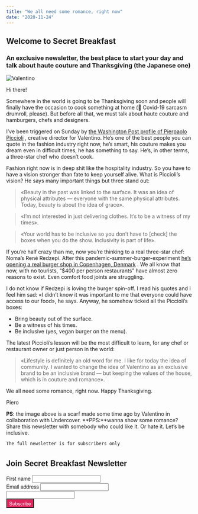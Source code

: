 ```yaml
---
title: "We all need some romance, right now"
date: "2020-11-24"
---
```


## Welcome to Secret Breakfast

### An exclusive newsletter, the best place to start your day and talk about haute couture and Thanksgiving (the Japanese one)

![Valentino](https://gallery.eomail5.com/2f942933-0bf5-11eb-a3d0-06b4694bee2a%2F1606076545221-val.jpg)

Hi there!

Somewhere in the world is going to be Thanksgiving soon and people will finally have the occasion to cook something at home (🥁 Covid-19 sarcasm drumroll, please). But before all that, we must talk about haute couture and hamburgers, chefs and designers.

I’ve been triggered on Sunday by  [the Washington Post profile of Pierpaolo Piccioli](https://www.washingtonpost.com/magazine/2020/11/16/valentino-pierpaolo-piccioli-high-fashion/?arc404=true) , creative director for Valentino. He’s one of the best people you can quote in the fashion industry right now, he’s smart, his couture makes you dream even in difficult times, he has something to say. He’s, in other terms, a three-star chef who doesn’t cook.

Fashion right now is in deep shit like the hospitality industry. So you have to have a vision stronger than fate to keep yourself alive. What is Piccioli’s vision? He says many important things but three stand out:

>«Beauty in the past was linked to the surface. It was an idea of physical attributes — everyone with the same physical attributes. Today, beauty is about the idea of grace».

> «I’m not interested in just delivering clothes. It’s to be a witness of my times».

>«Your world has to be inclusive so you don’t have to [check] the boxes when you do the show. Inclusivity is part of life».

If you’re half crazy than me, now you’re thinking to a real three-star chef: Noma’s René Redzepi. After this pandemic-summer-burger-experiment  [he’s opening a real burger shop in Copenhagen, Denmark](https://www.theguardian.com/food/2020/nov/22/hold-the-18-course-dinners-noma-chef-opens-up-a-burger-joint) . We all know that now, with no tourists, “$400 per person restaurants” have almost zero reasons to exist. Even comfort food joints are struggling. 

I do not know if Redzepi is loving the burger spin-off. I read his quotes and I feel him sad: «I didn’t know it was important to me that everyone could have access to our food», he says. Anyway, he somehow ticked all the Piccioli’s boxes: 

* Bring beauty out of the surface.
* Be a witness of his times. 
* Be inclusive (yes, vegan burger on the menu).

The latest Piccioli’s lesson will be the most difficult to learn, for any chef or restaurant owner or just person in the world:

> «Lifestyle is definitely an old word for me. I like for today the idea of community. I wanted to change the idea of Valentino as an exclusive brand to be an inclusive brand — but keeping the values of the house, which is in couture and romance».  

We all need some romance, right now. Happy Thanksgiving.

Piero

**PS**: the image above is a scarf made some time ago by Valentino in collaboration with Undercover.
**PPS:**wanna show some romance? Share this newsletter with somebody who could like it. Or hate it. Let’s be inclusive.

`The full newsletter is for subscribers only`

<link rel="stylesheet"
      href="https://emailoctopus.com/bundles/emailoctopuslist/css/1.6/form.css"
>
<div class="emailoctopus-form-wrapper emailoctopus-form-default emailoctopus-form-wrapper-large"
     style="font-family: &quot;Helvetica Neue&quot;, Helvetica, Arial, Verdana, sans-serif; color: rgb(26, 26, 26);"
>
  <h2 class="emailoctopus-heading">
    Join Secret Breakfast Newsletter
  </h2>
  <p class="emailoctopus-success-message">
  </p>
  <p class="emailoctopus-error-message">
  </p>
  <form action="https://emailoctopus.com/lists/bd6fe959-21bb-11eb-a3d0-06b4694bee2a/members/embedded/1.3s/add"
        method="post"
        data-message-success="You (almost) made it! 👉 Please, check your email for confirmation and click the link inside, probably into the SPAM folder, if you're using Gmail. You really need to do that, thank you!"
        data-message-missing-email-address="Your email address is required."
        data-message-invalid-email-address="Your email address looks incorrect, please try again."
        data-message-bot-submission-error="This doesn't look like a human submission."
        data-message-consent-required="Please check the checkbox to indicate your consent."
        data-message-invalid-parameters-error="This form has missing or invalid fields."
        data-message-unknown-error="Sorry, an unknown error has occurred. Please try again later."
        class="emailoctopus-form"
        data-sitekey="6LdYsmsUAAAAAPXVTt-ovRsPIJ_IVhvYBBhGvRV6"
  >
    <div class="emailoctopus-form-row">
      <label for="field_1">
        First name
      </label>
      <input id="field_1"
             name="field_1"
             type="text"
             placeholder
      >
    </div>
    <div class="emailoctopus-form-row">
      <label for="field_0">
        Email address
      </label>
      <input id="field_0"
             name="field_0"
             type="email"
             placeholder
             required="required"
      >
    </div>
    <div aria-hidden="true"
         class="emailoctopus-form-row-hp"
    >
      <input type="text"
             name="hpc4b27b6e-eb38-11e9-be00-06b4694bee2a"
             tabindex="-1"
             autocomplete="nope"
      >
    </div>
    <div class="emailoctopus-form-row-subscribe">
      <input type="hidden"
             name="successRedirectUrl"
      >
      <button type="submit"
              style="background-color: rgb(223, 36, 91); color: rgb(255, 255, 255); font-family: &quot;Helvetica Neue&quot;, Helvetica, Arial, Verdana, sans-serif;"
      >
        Subscribe
      </button>
    </div>
  </form>
</div>
<script src="https://emailoctopus.com/bundles/emailoctopuslist/js/1.6/form-recaptcha.js">
</script>
<script src="https://emailoctopus.com/bundles/emailoctopuslist/js/1.6/form-embed.js">
</script>